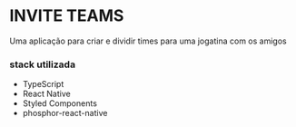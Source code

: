 # INVITE TEAMS

Uma aplicação para criar e dividir times para uma jogatina com os amigos

### stack utilizada

- TypeScript
- React Native
- Styled Components
- phosphor-react-native

